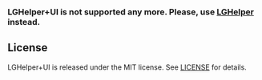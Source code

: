 ### LGHelper+UI is not supported any more. Please, use [LGHelper](https://github.com/Friend-LGA/LGHelper) instead.

## License

LGHelper+UI is released under the MIT license. See [LICENSE](https://raw.githubusercontent.com/Friend-LGA/LGHelper-UI/master/LICENSE) for details.
